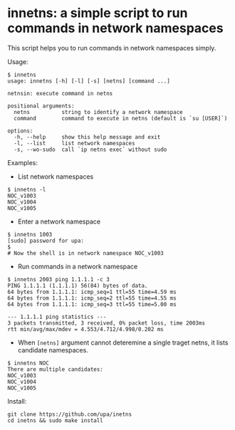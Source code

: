 
# innetns: a simple script to run commands in network namespaces

This script helps you to run commands in network namespaces simply.

Usage:

```
$ innetns
usage: innetns [-h] [-l] [-s] [netns] [command ...]

netnsin: execute command in netns

positional arguments:
  netns          string to identify a network namespace
  command        command to execute in netns (default is `su [USER]`)

options:
  -h, --help     show this help message and exit
  -l, --list     list network namespaces
  -s, --wo-sudo  call `ip netns exec` without sudo
```

Examples:

* List network namespaces

```
$ innetns -l 
NOC_v1003
NOC_v1004
NOC_v1005
```

* Enter a network namespace

```
$ innetns 1003
[sudo] password for upa: 
$
# Now the shell is in network namespace NOC_v1003
```

* Run commands in a network namespace

```
$ innetns 2003 ping 1.1.1.1 -c 3
PING 1.1.1.1 (1.1.1.1) 56(84) bytes of data.
64 bytes from 1.1.1.1: icmp_seq=1 ttl=55 time=4.59 ms
64 bytes from 1.1.1.1: icmp_seq=2 ttl=55 time=4.55 ms
64 bytes from 1.1.1.1: icmp_seq=3 ttl=55 time=5.00 ms

--- 1.1.1.1 ping statistics ---
3 packets transmitted, 3 received, 0% packet loss, time 2003ms
rtt min/avg/max/mdev = 4.553/4.712/4.998/0.202 ms
```

* When `[netns]` argument cannot deteremine a single traget netns, it
  lists candidate namespaces.

```
$ innetns NOC
There are multiple candidates:
NOC_v1003
NOC_v1004
NOC_v1005
```


Install:

```
git clone https://github.com/upa/inetns
cd inetns && sudo make install
```
